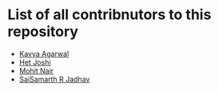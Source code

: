 # List of all contribnutors to this repository
- [Kavya Agarwal](https://github.com/Kavya879)
- [Het Joshi](https://github.com/Het-Joshi)
- [Mohit Nair](https://github.com/themohitnair)
- [SaiSamarth R Jadhav](https://github.com/saisam22)
